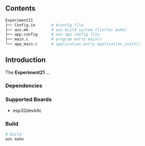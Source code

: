## Contents

```sh
Experiment21
├── Config.in       # kconfig file
├── aos.mk          # aos build system file(for make)
├── app.config      # aos app config file
├── main.c          # program entry main()
└── app_main.c      # application entry application_start()
```

## Introduction

The **Experiment21** ...

### Dependencies

### Supported Boards

- esp32devkitc

### Build

```sh
# build
aos make
```
